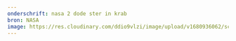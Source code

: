 ```yaml
---
onderschrift: nasa 2 dode ster in krab
bron: NASA
image: https://res.cloudinary.com/ddio9vlzi/image/upload/v1680936062/sciencegeek/posts/nasa-2-dode-ster-in-krab.jpg
---
```

